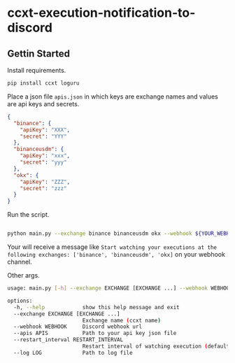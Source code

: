 # ccxt-execution-notification-to-discord
## Gettin Started

Install requirements.

```bash
pip install ccxt loguru
```

Place a json file `apis.json` in which keys are exchange names and values are api keys and secrets.

```json
{
  "binance": {
    "apiKey": "XXX",
    "secret": "YYY"
  },
  "binanceusdm": {
    "apiKey": "xxx",
    "secret": "yyy"
  },
  "okx": {
    "apiKey": "ZZZ",
    "secret": "zzz"
  }
}
```

Run the script.

```bash

python main.py --exchange binance binanceusdm okx --webhook ${YOUR_WEBHOOK_URL}

```

Your will receive a message like `Start watching your executions at the following exchanges: ['binance', 'binanceusdm', 'okx]` on your webhook channel.

Other args.


```bash
usage: main.py [-h] --exchange EXCHANGE [EXCHANGE ...] --webhook WEBHOOK [--apis APIS] [--restart_interval RESTART_INTERVAL] [--log LOG]

options:
  -h, --help            show this help message and exit
  --exchange EXCHANGE [EXCHANGE ...]
                        Exchange name (ccxt name)
  --webhook WEBHOOK     Discord webhook url
  --apis APIS           Path to your api key json file
  --restart_interval RESTART_INTERVAL
                        Restart interval of watching execution (default: 12 hours)
  --log LOG             Path to log file
```
